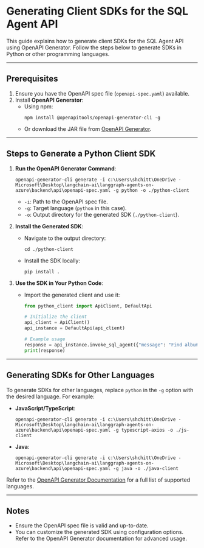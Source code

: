# Generating Client SDKs for the SQL Agent API

This guide explains how to generate client SDKs for the SQL Agent API using OpenAPI Generator. Follow the steps below to generate SDKs in Python or other programming languages.

---

## Prerequisites

1. Ensure you have the OpenAPI spec file (`openapi-spec.yaml`) available.
2. Install **OpenAPI Generator**:
    - Using npm:
      ```cli
      npm install @openapitools/openapi-generator-cli -g
      ```
    - Or download the JAR file from [OpenAPI Generator](https://openapi-generator.tech/).

---

## Steps to Generate a Python Client SDK

1. **Run the OpenAPI Generator Command**:
    ```cli
    openapi-generator-cli generate -i c:\Users\shchitt\OneDrive - Microsoft\Desktop\langchain-ai\langgraph-agents-on-azure\backend\api\openapi-spec.yaml -g python -o ./python-client
    ```
    - `-i`: Path to the OpenAPI spec file.
    - `-g`: Target language (`python` in this case).
    - `-o`: Output directory for the generated SDK (`./python-client`).

2. **Install the Generated SDK**:
    - Navigate to the output directory:
      ```cli
      cd ./python-client
      ```
    - Install the SDK locally:
      ```cli
      pip install .
      ```

3. **Use the SDK in Your Python Code**:
    - Import the generated client and use it:
      ```python
      from python_client import ApiClient, DefaultApi

      # Initialize the client
      api_client = ApiClient()
      api_instance = DefaultApi(api_client)

      # Example usage
      response = api_instance.invoke_sql_agent({"message": "Find albums released by artists with more than 5 albums."})
      print(response)
      ```

---

## Generating SDKs for Other Languages

To generate SDKs for other languages, replace `python` in the `-g` option with the desired language. For example:

- **JavaScript/TypeScript**:
  ```cli
  openapi-generator-cli generate -i c:\Users\shchitt\OneDrive - Microsoft\Desktop\langchain-ai\langgraph-agents-on-azure\backend\api\openapi-spec.yaml -g typescript-axios -o ./js-client
  ```

- **Java**:
  ```cli
  openapi-generator-cli generate -i c:\Users\shchitt\OneDrive - Microsoft\Desktop\langchain-ai\langgraph-agents-on-azure\backend\api\openapi-spec.yaml -g java -o ./java-client
  ```

Refer to the [OpenAPI Generator Documentation](https://openapi-generator.tech/docs/generators) for a full list of supported languages.

---

## Notes

- Ensure the OpenAPI spec file is valid and up-to-date.
- You can customize the generated SDK using configuration options. Refer to the OpenAPI Generator documentation for advanced usage.
